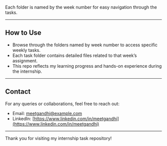 
Each folder is named by the week number for easy navigation through the tasks.

---

## How to Use

- Browse through the folders named by week number to access specific weekly tasks.
- Each task folder contains detailed files related to that week’s assignment.
- This repo reflects my learning progress and hands-on experience during the internship.

---

## Contact

For any queries or collaborations, feel free to reach out:

- Email: meetgandhi@example.com  
- LinkedIn: [https://www.linkedin.com/in/meetgandhi](https://www.linkedin.com/in/meetgandhi)

---

Thank you for visiting my internship task repository!

